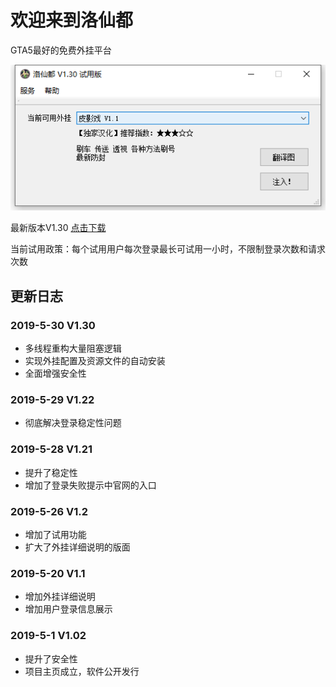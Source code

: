 # 欢迎来到洛仙都
GTA5最好的免费外挂平台

![主界面](mainwindow.png)

最新版本V1.30
[点击下载](//github.com/luoxiandu/luoxiandu.com/releases/download/1.30/release.exe)

当前试用政策：每个试用用户每次登录最长可试用一小时，不限制登录次数和请求次数

## 更新日志
### 2019-5-30 V1.30
- 多线程重构大量阻塞逻辑
- 实现外挂配置及资源文件的自动安装
- 全面增强安全性

### 2019-5-29 V1.22
- 彻底解决登录稳定性问题

### 2019-5-28 V1.21
- 提升了稳定性
- 增加了登录失败提示中官网的入口

### 2019-5-26 V1.2
- 增加了试用功能
- 扩大了外挂详细说明的版面

### 2019-5-20 V1.1
- 增加外挂详细说明
- 增加用户登录信息展示

### 2019-5-1 V1.02
- 提升了安全性
- 项目主页成立，软件公开发行